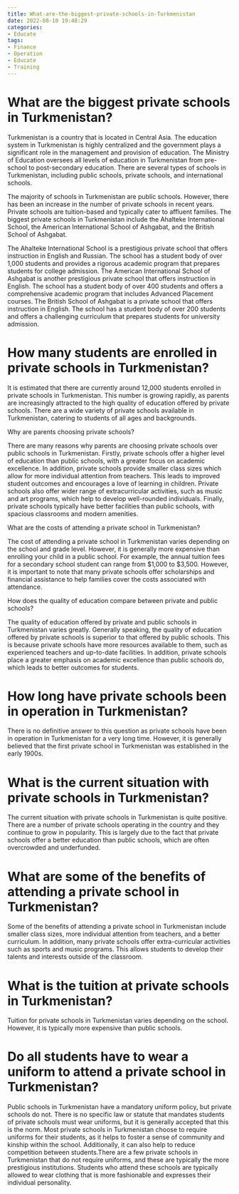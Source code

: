 ```yaml
---
title: What-are-the-biggest-private-schools-in-Turkmenistan
date: 2022-08-10 19:48:29
categories:
- Educate
tags:
- Finance
- Operation
- Educate
- Training
---
```



#  What are the biggest private schools in Turkmenistan?

Turkmenistan is a country that is located in Central Asia. The education system in Turkmenistan is highly centralized and the government plays a significant role in the management and provision of education. The Ministry of Education oversees all levels of education in Turkmenistan from pre-school to post-secondary education. There are several types of schools in Turkmenistan, including public schools, private schools, and international schools.

The majority of schools in Turkmenistan are public schools. However, there has been an increase in the number of private schools in recent years. Private schools are tuition-based and typically cater to affluent families. The biggest private schools in Turkmenistan include the Ahalteke International School, the American International School of Ashgabat, and the British School of Ashgabat.

The Ahalteke International School is a prestigious private school that offers instruction in English and Russian. The school has a student body of over 1,000 students and provides a rigorous academic program that prepares students for college admission. The American International School of Ashgabat is another prestigious private school that offers instruction in English. The school has a student body of over 400 students and offers a comprehensive academic program that includes Advanced Placement courses. The British School of Ashgabat is a private school that offers instruction in English. The school has a student body of over 200 students and offers a challenging curriculum that prepares students for university admission.

#  How many students are enrolled in private schools in Turkmenistan?

It is estimated that there are currently around 12,000 students enrolled in private schools in Turkmenistan. This number is growing rapidly, as parents are increasingly attracted to the high quality of education offered by private schools. There are a wide variety of private schools available in Turkmenistan, catering to students of all ages and backgrounds.

Why are parents choosing private schools?

There are many reasons why parents are choosing private schools over public schools in Turkmenistan. Firstly, private schools offer a higher level of education than public schools, with a greater focus on academic excellence. In addition, private schools provide smaller class sizes which allow for more individual attention from teachers. This leads to improved student outcomes and encourages a love of learning in children. Private schools also offer wider range of extracurricular activities, such as music and art programs, which help to develop well-rounded individuals. Finally, private schools typically have better facilities than public schools, with spacious classrooms and modern amenities.

What are the costs of attending a private school in Turkmenistan?

The cost of attending a private school in Turkmenistan varies depending on the school and grade level. However, it is generally more expensive than enrolling your child in a public school. For example, the annual tuition fees for a secondary school student can range from $1,000 to $3,500. However, it is important to note that many private schools offer scholarships and financial assistance to help families cover the costs associated with attendance.

How does the quality of education compare between private and public schools?

The quality of education offered by private and public schools in Turkmenistan varies greatly. Generally speaking, the quality of education offered by private schools is superior to that offered by public schools. This is because private schools have more resources available to them, such as experienced teachers and up-to-date facilities. In addition, private schools place a greater emphasis on academic excellence than public schools do, which leads to better outcomes for students.

#  How long have private schools been in operation in Turkmenistan?

There is no definitive answer to this question as private schools have been in operation in Turkmenistan for a very long time. However, it is generally believed that the first private school in Turkmenistan was established in the early 1900s.

# What is the current situation with private schools in Turkmenistan?

The current situation with private schools in Turkmenistan is quite positive. There are a number of private schools operating in the country and they continue to grow in popularity. This is largely due to the fact that private schools offer a better education than public schools, which are often overcrowded and underfunded.

# What are some of the benefits of attending a private school in Turkmenistan?

Some of the benefits of attending a private school in Turkmenistan include smaller class sizes, more individual attention from teachers, and a better curriculum. In addition, many private schools offer extra-curricular activities such as sports and music programs. This allows students to develop their talents and interests outside of the classroom.

#  What is the tuition at private schools in Turkmenistan?

Tuition for private schools in Turkmenistan varies depending on the school. However, it is typically more expensive than public schools.

#  Do all students have to wear a uniform to attend a private school in Turkmenistan?

Public schools in Turkmenistan have a mandatory uniform policy, but private schools do not. There is no specific law or statute that mandates students of private schools must wear uniforms, but it is generally accepted that this is the norm. Most private schools in Turkmenistan choose to require uniforms for their students, as it helps to foster a sense of community and kinship within the school. Additionally, it can also help to reduce competition between students.There are a few private schools in Turkmenistan that do not require uniforms, and these are typically the more prestigious institutions. Students who attend these schools are typically allowed to wear clothing that is more fashionable and expresses their individual personality.